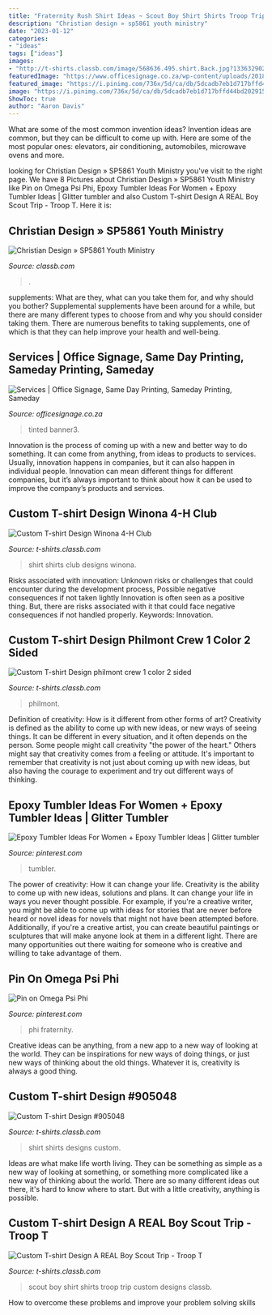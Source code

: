 ```yaml
---
title: "Fraternity Rush Shirt Ideas ~ Scout Boy Shirt Shirts Troop Trip Custom Designs Classb"
description: "Christian design » sp5861 youth ministry"
date: "2023-01-12"
categories:
- "ideas"
tags: ["ideas"]
images:
- "http://t-shirts.classb.com/image/568636.495.shirt.Back.jpg?1336329029"
featuredImage: "https://www.officesignage.co.za/wp-content/uploads/2018/08/office-lobby-sign-14.jpg"
featured_image: "https://i.pinimg.com/736x/5d/ca/db/5dcadb7eb1d717bffd44bd20291526f6.jpg"
image: "https://i.pinimg.com/736x/5d/ca/db/5dcadb7eb1d717bffd44bd20291526f6.jpg"
ShowToc: true
author: "Aaron Davis"
---
```



What are some of the most common invention ideas?
Invention ideas are common, but they can be difficult to come up with. Here are some of the most popular ones: elevators, air conditioning, automobiles, microwave ovens and more.

	

		
looking for Christian Design » SP5861 Youth Ministry you've visit to the right page. We have 8 Pictures about Christian Design » SP5861 Youth Ministry like Pin on Omega Psi Phi, Epoxy Tumbler Ideas For Women + Epoxy Tumbler Ideas | Glitter tumbler and also Custom T-shirt Design A REAL Boy Scout Trip - Troop T. Here it is:
		
    
## Christian Design » SP5861 Youth Ministry

<img loading=lazy src="http://www.classb.com/ctd/image/993264.565.shirt.Front.jpg?1423757123" onerror="this.onerror=null;this.src='https://tse4.mm.bing.net/th?id=OIP.u-N3tXdBO-5iZftJF_tZyQHaG3&amp;pid=15.1';" alt="Christian Design » SP5861 Youth Ministry">

_Source: classb.com_

>. 

	

supplements: What are they, what can you take them for, and why should you bother?
Supplemental supplements have been around for a while, but there are many different types to choose from and why you should consider taking them. There are numerous benefits to taking supplements, one of which is that they can help improve your health and well-being.

    
## Services | Office Signage, Same Day Printing, Sameday Printing, Sameday

<img loading=lazy src="https://www.officesignage.co.za/wp-content/uploads/2018/08/office-lobby-sign-14.jpg" onerror="this.onerror=null;this.src='https://tse3.mm.bing.net/th?id=OIP.SCHY_j5oMM__jnUZap0WcwHaFO&amp;pid=15.1';" alt="Services | Office Signage, Same Day Printing, Sameday Printing, Sameday">

_Source: officesignage.co.za_

>tinted banner3. 

	

Innovation is the process of coming up with a new and better way to do something. It can come from anything, from ideas to products to services. Usually, innovation happens in companies, but it can also happen in individual people. Innovation can mean different things for different companies, but it’s always important to think about how it can be used to improve the company’s products and services.

    
## Custom T-shirt Design Winona 4-H Club

<img loading=lazy src="https://t-shirts.classb.com/image/127997.495.shirt.Front.jpg?1253500458" onerror="this.onerror=null;this.src='https://tse3.mm.bing.net/th?id=OIP.2_aU6h0iHn3Jfzm0RNYlTQHaG3&amp;pid=15.1';" alt="Custom T-shirt Design Winona 4-H Club">

_Source: t-shirts.classb.com_

>shirt shirts club designs winona. 

	

Risks associated with innovation: Unknown risks or challenges that could encounter during the development process, Possible negative consequences if not taken lightly
Innovation is often seen as a positive thing. But, there are risks associated with it that could face negative consequences if not handled properly. Keywords: Innovation.

    
## Custom T-shirt Design Philmont Crew 1 Color 2 Sided

<img loading=lazy src="https://t-shirts.classb.com/image/1260334.495.shirt.Front.jpg?1520264989" onerror="this.onerror=null;this.src='https://tse4.mm.bing.net/th?id=OIP.CcewE7obwr3RJoasqmmf1wHaG3&amp;pid=15.1';" alt="Custom T-shirt Design philmont crew 1 color 2 sided">

_Source: t-shirts.classb.com_

>philmont. 

	

Definition of creativity: How is it different from other forms of art?
Creativity is defined as the ability to come up with new ideas, or new ways of seeing things. It can be different in every situation, and it often depends on the person. Some people might call creativity "the power of the heart." Others might say that creativity comes from a feeling or attitude. It's important to remember that creativity is not just about coming up with new ideas, but also having the courage to experiment and try out different ways of thinking.

    
## Epoxy Tumbler Ideas For Women + Epoxy Tumbler Ideas | Glitter Tumbler

<img loading=lazy src="https://i.pinimg.com/736x/5d/ca/db/5dcadb7eb1d717bffd44bd20291526f6.jpg" onerror="this.onerror=null;this.src='https://tse2.mm.bing.net/th?id=OIP.P84XrG8a31j1PA_J8ewQ1wHaHc&amp;pid=15.1';" alt="Epoxy Tumbler Ideas For Women + Epoxy Tumbler Ideas | Glitter tumbler">

_Source: pinterest.com_

>tumbler. 

	

The power of creativity: How it can change your life.
Creativity is the ability to come up with new ideas, solutions and plans. It can change your life in ways you never thought possible. For example, if you're a creative writer, you might be able to come up with ideas for stories that are never before heard or novel ideas for novels that might not have been attempted before. Additionally, if you're a creative artist, you can create beautiful paintings or sculptures that will make anyone look at them in a different light. There are many opportunities out there waiting for someone who is creative and willing to take advantage of them.

    
## Pin On Omega Psi Phi

<img loading=lazy src="https://i.pinimg.com/736x/02/3d/78/023d78ef9987281da569d743a9a07579.jpg" onerror="this.onerror=null;this.src='https://tse2.mm.bing.net/th?id=OIP.PEWRiDaXUaNG4iUes2TSCQHaHa&amp;pid=15.1';" alt="Pin on Omega Psi Phi">

_Source: pinterest.com_

>phi fraternity. 

	

Creative ideas can be anything, from a new app to a new way of looking at the world. They can be inspirations for new ways of doing things, or just new ways of thinking about the old things. Whatever it is, creativity is always a good thing.

    
## Custom T-shirt Design #905048

<img loading=lazy src="https://t-shirts.classb.com/image/905048.495.shirt.Front.jpg?1400219887" onerror="this.onerror=null;this.src='https://tse2.mm.bing.net/th?id=OIP.k55OAt5AmJG8ekm4An38yAHaG3&amp;pid=15.1';" alt="Custom T-shirt Design #905048">

_Source: t-shirts.classb.com_

>shirt shirts designs custom. 

	

Ideas are what make life worth living. They can be something as simple as a new way of looking at something, or something more complicated like a new way of thinking about the world. There are so many different ideas out there, it's hard to know where to start. But with a little creativity, anything is possible.

    
## Custom T-shirt Design A REAL Boy Scout Trip - Troop T

<img loading=lazy src="http://t-shirts.classb.com/image/568636.495.shirt.Back.jpg?1336329029" onerror="this.onerror=null;this.src='https://tse2.mm.bing.net/th?id=OIP.9It0OEo92dSvEhVX_ed7jwHaG3&amp;pid=15.1';" alt="Custom T-shirt Design A REAL Boy Scout Trip - Troop T">

_Source: t-shirts.classb.com_

>scout boy shirt shirts troop trip custom designs classb. 

	

How to overcome these problems and improve your problem solving skills
 

